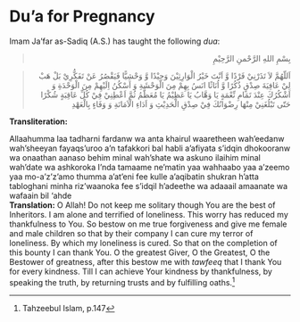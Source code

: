 Du’a for Pregnancy
==================

Imam Ja’far as-Sadiq (A.S.) has taught the following *dua*:

<blockquote dir="rtl">
  <p>
بِسْمِ اللهِ الرَّحْمنِ الرَّحِيْمِ
  </p>
</blockquote>

<blockquote dir="rtl">
  <p>
اَللّهُمَّ لاَ تَذَرْنِيْ فَرْدًا وَّ اَنْتَ خَيْرُ الْوَارِثِيْنَ
وَحِيْدًا وَّ وَحْشِيًّا فَيَقْصُرُ عَنْ تَفَكُّرِيْ بَلْ هَبْ لِيْ
عَافِيَةَ صِدْقٍ ذُكُرًا وَّ اُنَاثًا انَسُ بِهِمْ مِنَ الْوَحْشَةِ وَ
اَسْكُنُ اِلَيْهِمْ مِنَ الْوَحْدَةِ وَ اَشْكُرُكَ عِنْدَ تَمَامِ
نِّعْمَةٍ يَا وَهَّابُ يَا عَظِيْمُ يَا مُعَظَّمُ ثُمَّ اَعْطِنِيْ
فِيْ كُلِّ عَاقِبَةٍ شُكْرًا حَتّى تَبْلُغَنِيْ مِنْهَا رِضْوَانُكَ
فِيْ صِدْقِ الْحَدِيْثِ وَ اَدَاءِ الْاَمَانَةِ وَ وَفَاءٍ بِالْعَهْدِ
  </p>
</blockquote>

**Transliteration:**

Allaahumma laa tadharni fardanw wa anta khairul waaretheen wah’eedanw
wah’sheeyan fayaqs’uroo a’n tafakkori bal habli a’afiyata s’idqin
dhokooranw wa onaathan aanaso behim minal wah’shate wa askuno ilaihim
minal wah’date wa ashkoroka I’nda tamaame ne’matin yaa wahhaabo yaa
a’zeemo yaa mo-a’z’z’amo thumma a’at’eni fee kulle a’aqibatin shukran
h’atta tabloghani minha riz’waanoka fee s’idqil h’adeethe wa adaaail
amaanate wa wafaain bil ‘ahde  
**Translation:** O Allah! Do not keep me solitary though You are the
best of Inheritors. I am alone and terrified of loneliness. This worry
has reduced my thankfulness to You. So bestow on me true forgiveness and
give me female and male children so that by their company I can cure my
terror of loneliness. By which my loneliness is cured. So that on the
completion of this bounty I can thank You. O the greatest Giver, O the
Greatest, O the Bestower of greatness, after this bestow me with
*tawfeeq* that I thank You for every kindness. Till I can achieve Your
kindness by thankfulness, by speaking the truth, by returning trusts and
by fulfilling oaths.[^1]

[^1]: Tahzeebul Islam, p.147


